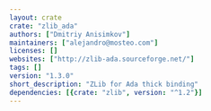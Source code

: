 ```yaml
---
layout: crate
crate: "zlib_ada"
authors: ["Dmitriy Anisimkov"]
maintainers: ["alejandro@mosteo.com"]
licenses: []
websites: ["http://zlib-ada.sourceforge.net/"]
tags: []
version: "1.3.0"
short_description: "ZLib for Ada thick binding"
dependencies: [{crate: "zlib", version: "^1.2"}]
---
```



